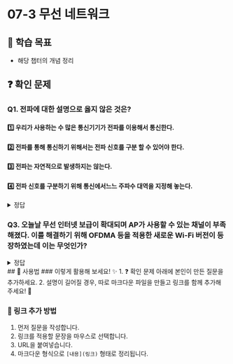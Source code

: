 # 07-3 무선 네트워크

## 📌 학습 목표
- 해당 챕터의 개념 정리

## ❓ 확인 문제
### Q1. 전파에 대한 설명으로 옳지 않은 것은?

#### 1️⃣ 우리가 사용하는 수 많은 통신기기가 전파를 이용해서 통신한다.

#### 2️⃣ 전파를 통해 통신하기 위해서는 전파 신호를 구분 할 수 있어야 한다.

#### 3️⃣ 전파는 자연적으로 발생하지는 않는다. 

#### 4️⃣ 전파 신호를 구분하기 위해 통신에서느느 주파수 대역을 지정해 놓는다.

<details>
<summary>정답</summary>

#### 3️⃣ 전파는 자연적으로 발생하지는 않는다. 

### 🔹 문제 분석

전파는 자연적으로도 발생한다. 비오는 날 번개가 대표적인 예.

그래서 비오는 날 무선 이어폰 음질이 떨어지거나 TV신호가 끊기는 원인이 된다.


</details>

### Q3. 오늘날 무선 인터넷 보급이 확대되며 AP가 사용할 수 있는 채널이 부족해졌다. 이를 해결하기 위해 OFDMA 등을 적용한 새로운 Wi-Fi 버전이 등장하였는데 이는 무엇인가?

<details>
<summary>정답</summary>

<h4>Wi-Fi 6</h4>

- Wi-Fi는 IEEE 802.11 표준을 따르는 무선 LAN 통신 방식이며 주로 2.4GHz/5GHz를 사용한다.
- AP를 이용하여 구성된 Server Set(SS)는 모두 이 주파수를 이용하기에 많은 SS 구성을 위해 주파수를 세분화한 것이 채널이다.
- 현재 무선 인터넷 보급이 확대되어 SS와 채널을 1:1로 연결하는 것이 사실상 불가능하다.
- 이를 위해 채널을 시간/주파수 단위로 나누어 한 채널을 여러 SS가 공유하여 사용할 수 있게 하는 기술이 OFDMA이다.
- Wi-Fi 6는 OFDMA 이외에도 인접한 Wi-Fi 네트워크를 색으로 구분하는 BSS Coloring, 다수의 기기와 송수신을 가능하게 하는 MU-MIMO 등의 기술을 적용한 IEEE 802.11ax를 따르는 Wi-Fi 버전이다.

</details>
## 📝 사용법  
### 이렇게 활용해 보세요! ✨  
1. ❓ 확인 문제 아래에 본인이 만든 질문을 추가하세요.  
2. 설명이 길어질 경우, 따로 마크다운 파일을 만들고 링크를 함께 추가해 주세요! 🔗  

### 🔗 링크 추가 방법  
1. 먼저 질문을 작성합니다.  
2. 링크를 적용할 문장을 마우스로 선택합니다.  
3. URL을 붙여넣습니다.  
4. 마크다운 형식으로 `[내용](링크)` 형태로 정리됩니다.  
